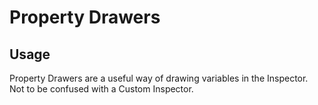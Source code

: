 # Property Drawers

## Usage

Property Drawers are a useful way of drawing variables in the Inspector. Not to be confused with a Custom Inspector.